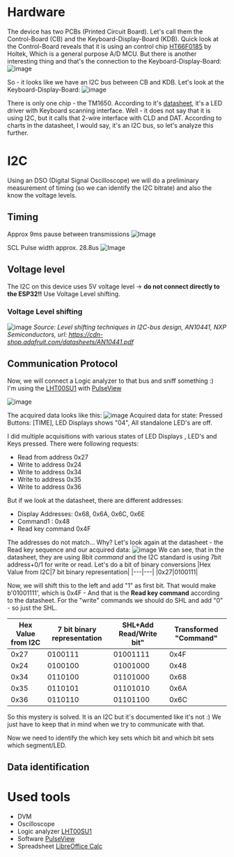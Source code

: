 # Hardware
The device has two PCBs (Printed Circuit Board). Let's call them the Control-Board (CB) and the Keyboard-Display-Board (KDB).
Quick look at the Control-Board reveals that it is using an control chip [HT66F0185](https://datasheet.lcsc.com/lcsc/1810010214_Holtek-Semicon-HT66F0185_C81481.pdf) by Holtek, Which is a general purpose A/D MCU. But there is another interesting thing and that's the connection to the Keyboard-Display-Board:
![image](https://github.com/aelias-eu/open-pool-control-module/assets/71124636/3642bd01-eb4b-4c7a-8ae5-577d9a6d2d70)

So - it looks like we have an I2C bus between CB and KDB.
Let's look at the Keyboard-Display-Board:
![image](https://github.com/aelias-eu/open-pool-control-module/assets/71124636/71c18893-f580-4531-bad6-c72e5386f779)

There is only one chip - the TM1650. According to it's [datasheet](https://github.com/maxint-rd/TM16xx/blob/master/documents/LED%20driver%20TM1650%20v2.1%20EN.pdf), it's a LED driver with Keyboard scanning interface.  Well - it does not say that it is using I2C, but it calls that 2-wire interface with CLD and DAT. According to charts in the datasheet, I would say, it's an I2C bus, so let's analyze this further.

# I2C
Using an DSO (Digital Signal Oscilloscope) we will do a preliminary measurement of timing (so we can identify the I2C bitrate) and also the know the voltage levels.

## Timing
Approx 9ms pause between transmissions
![Image](https://github.com/users/aelias-eu/projects/3/assets/71124636/0cd080c4-25f0-442c-ac6b-393191f060ae)

SCL Pulse width approx.  28.8us
![Image](https://github.com/users/aelias-eu/projects/3/assets/71124636/18cf7536-315f-4e62-bf81-332fc88fc793)

## Voltage level
The I2C on this device uses 5V voltage level -> **do not connect directly to the ESP32!!**
Use Voltage Level shifting.

### Voltage Level shifting
![image](https://github.com/aelias-eu/open-pool-control-module/assets/71124636/3109b3a3-3bf7-42cd-88b1-d8994b045582)
*Source: Level shifting techniques in I2C-bus design, AN10441, NXP Semiconductors, url: https://cdn-shop.adafruit.com/datasheets/AN10441.pdf*

## Communication Protocol
Now, we will connect a Logic analyzer to that bus and sniff something :)  
I'm using the [LHT00SU1](https://sigrok.org/wiki/Noname_LHT00SU1) with [PulseView](https://sigrok.org/wiki/PulseView)

![image](https://github.com/aelias-eu/open-pool-control-module/assets/71124636/1b440afc-2610-4e66-b283-141ffc31b929)

The acquired data looks like this:
![image](https://github.com/aelias-eu/open-pool-control-module/assets/71124636/57479c8d-6449-4e1f-93ec-af6544aaf55d)
Acquired data for state: Pressed Buttons: [TIME], LED Displays shows "04", All standalone LED's are off.

I did multiple acquisitions with various states of LED Displays , LED's and Keys pressed. 
There were following requests:
 * Read from address 0x27
 * Write to address 0x24
 * Write to address 0x34
 * Write to address 0x35
 * Write to address 0x36

But if we look at the datasheet, there are different addresses:
* Display Addresses: 0x68, 0x6A, 0x6C, 0x6E
* Command1 : 0x48
* Read key command 0x4F

The addresses do not match... Why?
Let's look again at the datasheet - the Read key sequence and our acquired data:
![image](https://github.com/aelias-eu/open-pool-control-module/assets/71124636/0f700216-7649-4797-a79b-fbb722c70cb9)
We can see, that in the datasheet, they are using 8bit *command* and the I2C standard is using 7bit address+0/1 for write or read.
Let's do a bit of binary conversions
|Hex Value from I2C|7 bit binary representation|
|---|---|
|0x27|0100111|

Now, we will shift this to the left and add "1" as first bit. That would make b'01001111', which is 0x4F - And that is the **Read key command** according to the datasheet. For the "write" commands we should do SHL and add "0" - so just the SHL.

|Hex Value from I2C|7 bit binary representation|SHL+Add Read/Write bit"|Transformed "Command"|
|---|---|---|---|
|0x27|0100111|01001111|0x4F|
|0x24|0100100|01001000|0x48|
|0x34|0110100|01101000|0x68|
|0x35|0110101|01101010|0x6A|
|0x36|0110110|01101100|0x6C|

So this mystery is solved. It is an I2C but it's documented like it's not :) We just have to keep that in mind when we try to communicate with that.

Now we need to identify the which key sets which bit and which bit sets which segment/LED.

## Data identification



# Used tools
 - DVM
 - Oscilloscope
 - Logic analyzer [LHT00SU1](https://sigrok.org/wiki/Noname_LHT00SU1)
 - Software [PulseView](https://sigrok.org/wiki/PulseView)
 - Spreadsheet [LibreOffice Calc](https://www.libreoffice.org/discover/calc/)
